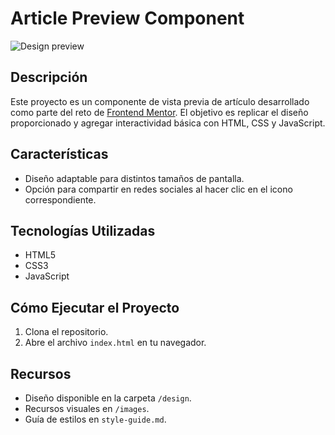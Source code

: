 # Article Preview Component

![Design preview](./design/desktop-preview.jpg)

## Descripción

Este proyecto es un componente de vista previa de artículo desarrollado como parte del reto de [Frontend Mentor](https://www.frontendmentor.io). El objetivo es replicar el diseño proporcionado y agregar interactividad básica con HTML, CSS y JavaScript.

## Características

- Diseño adaptable para distintos tamaños de pantalla.
- Opción para compartir en redes sociales al hacer clic en el icono correspondiente.

## Tecnologías Utilizadas

- HTML5
- CSS3
- JavaScript

## Cómo Ejecutar el Proyecto

1. Clona el repositorio.
2. Abre el archivo `index.html` en tu navegador.

## Recursos

- Diseño disponible en la carpeta `/design`.
- Recursos visuales en `/images`.
- Guía de estilos en `style-guide.md`.
